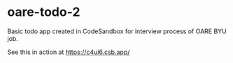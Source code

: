 # oare-todo-2
Basic todo app created in CodeSandbox for interview process of OARE BYU job.

See this in action at https://c4ui6.csb.app/
